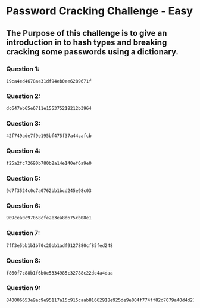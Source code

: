 # Password Cracking Challenge - Easy

## The Purpose of this challenge is to give an introduction in to hash types and breaking cracking some passwords using a dictionary.

### Question 1:

	19ca4ed4678ae31df94eb0ee6289671f

### Question 2:
	
	dc647eb65e6711e155375218212b3964

### Question 3:

	42f749ade7f9e195bf475f37a44cafcb

### Question 4:

	f25a2fc72690b780b2a14e140ef6a9e0

### Question 5:
	
	9d7f3524c0c7a0762bb1bcd245e98c03

### Question 6:

	909cea0c97058cfe2e3ea8d675cb08e1

### Question 7:

	7ff3e5bb1b1b70c20bb1adf9127880cf85fed248

### Question 8:

	f860f7c88b1f6b0e5334985c32788c22de4a4daa

### Question 9:

	840006653e9ac9e95117a15c915caab81662918e925de9e004f774ff82d7079a40d4d27b1b372657c61d46d470304c88c788b3a4527ad074d1dccbee5dbaa99a
